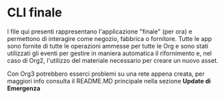 # CLI finale

I file qui presenti rappresentano l'applicazione "finale" (per ora) e permettono di interagire come negozio, fabbrica o fornitore.
Tutte le app sono fornite di tutte le operazioni ammesse per tutte le Org e sono stati utilizzati gli eventi per gestire in maniera automatica il
rifornimento e, nel caso di Org2, l'utilizzo del materiale necessario per creare un nuovo asset.

Con Org3 potrebbero esserci problemi su una rete appena creata, per maggiori info consulta il README.MD principale nella sezione **Update di Emergenza**
